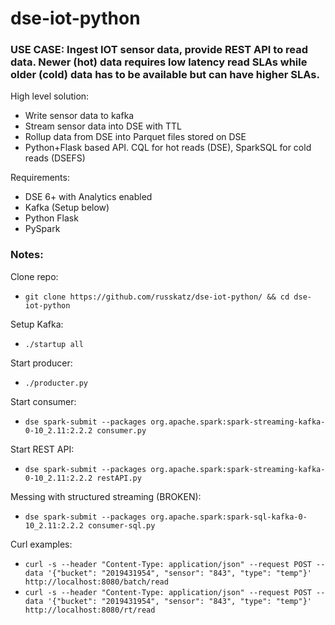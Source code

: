 # dse-iot-python
### USE CASE: Ingest IOT sensor data, provide REST API to read data. Newer (hot) data requires low latency read SLAs while older (cold) data has to be available but can have higher SLAs.

High level solution:
* Write sensor data to kafka
* Stream sensor data into DSE with TTL
* Rollup data from DSE into Parquet files stored on DSE
* Python+Flask based API. CQL for hot reads (DSE), SparkSQL for cold reads (DSEFS)

Requirements:
* DSE 6+ with Analytics enabled
* Kafka (Setup below)
* Python Flask
* PySpark

### Notes:

Clone repo:
* `git clone https://github.com/russkatz/dse-iot-python/ && cd dse-iot-python`


Setup Kafka:
* `./startup all`


Start producer:
* `./producter.py`

Start consumer:
* `dse spark-submit --packages org.apache.spark:spark-streaming-kafka-0-10_2.11:2.2.2 consumer.py`

Start REST API:
* `dse spark-submit --packages org.apache.spark:spark-streaming-kafka-0-10_2.11:2.2.2 restAPI.py`

Messing with structured streaming (BROKEN):
* `dse spark-submit --packages org.apache.spark:spark-sql-kafka-0-10_2.11:2.2.2 consumer-sql.py`

Curl examples:
* `curl -s --header "Content-Type: application/json" --request POST --data '{"bucket": "2019431954", "sensor": "843", "type": "temp"}' http://localhost:8080/batch/read`
* `curl -s --header "Content-Type: application/json" --request POST --data '{"bucket": "2019431954", "sensor": "843", "type": "temp"}' http://localhost:8080/rt/read`
